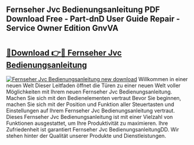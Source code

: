 ## Fernseher Jvc Bedienungsanleitung PDF Download Free - Part-dnD User Guide Repair - Service Owner Edition GnvVA

# <h2><a href="http://df19ln5.blite.top/?on=Fernseher+Jvc+Bedienungsanleitung">🔗Download 👉🔴 Fernseher Jvc Bedienungsanleitung</a></h2>

[![Fernseher Jvc Bedienungsanleitung new download](https://i.imgur.com/lujVjoI.png)](http://df19ln5.blite.top/?on=Fernseher+Jvc+Bedienungsanleitung)
Willkommen in einer neuen Welt Dieser Leitfaden öffnet die Türen zu einer neuen Welt voller Möglichkeiten mit Ihrem neuen Fernseher Jvc Bedienungsanleitung. Machen Sie sich mit den Bedienelementen vertraut Bevor Sie beginnen, machen Sie sich mit der Position und Funktion aller Steuertasten und Einstellungen auf Ihrem Fernseher Jvc Bedienungsanleitung vertraut. Dieses Fernseher Jvc Bedienungsanleitung ist mit einer Vielzahl von Funktionen ausgestattet, um Ihre Produktivität zu maximieren. Ihre Zufriedenheit ist garantiert Fernseher Jvc BedienungsanleitungDD. Wir stehen hinter der Qualität unserer Produkte und Dienstleistungen.
